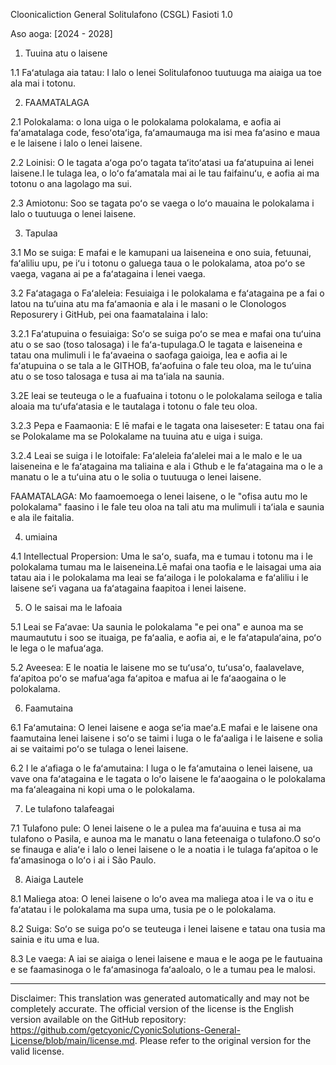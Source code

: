Cloonicaliction General Solitulafono (CSGL)
Fasioti 1.0

Aso aoga: [2024 - 2028]

1. Tuuina atu o laisene

1.1 Faʻatulaga aia tatau: I lalo o lenei Solitulafonoo tuutuuga ma aiaiga ua toe ala mai i totonu.

2. FAAMATALAGA

2.1 Polokalama: o lona uiga o le polokalama polokalama, e aofia ai faʻamatalaga code, fesoʻotaʻiga, faʻamaumauga ma isi mea faʻasino e maua e le laisene i lalo o lenei laisene.

2.2 Loinisi: O le tagata aʻoga poʻo tagata taʻitoʻatasi ua faʻatupuina ai lenei laisene.I le tulaga lea, o loʻo faʻamatala mai ai le tau faifainuʻu, e aofia ai ma totonu o ana lagolago ma sui.

2.3 Amiotonu: Soo se tagata poʻo se vaega o loʻo mauaina le polokalama i lalo o tuutuuga o lenei laisene.

3. Tapulaa

3.1 Mo se suiga: E mafai e le kamupani ua laiseneina e ono suia, fetuunai, faʻaliliu upu, pe iʻu i totonu o galuega taua o le polokalama, atoa poʻo se vaega, vagana ai pe a faʻatagaina i lenei vaega.

3.2 Faʻatagaga o Faʻaleleia: Fesuiaiga i le polokalama e faʻatagaina pe a fai o latou na tuʻuina atu ma faʻamaonia e ala i le masani o le Clonologos Reposurery i GitHub, pei ona faamatalaina i lalo:

3.2.1 Faʻatupuina o fesuiaiga: Soʻo se suiga poʻo se mea e mafai ona tuʻuina atu o se sao (toso talosaga) i le faʻa-tupulaga.O le tagata e laiseneina e tatau ona mulimuli i le faʻavaeina o saofaga gaioiga, lea e aofia ai le faʻatupuina o se tala a le GITHOB, faʻaofuina o fale teu oloa, ma le tuʻuina atu o se toso talosaga e tusa ai ma taʻiala na saunia.

3.2E leai se teuteuga o le a fuafuaina i totonu o le polokalama seiloga e talia aloaia ma tuʻufaʻatasia e le tautalaga i totonu o fale teu oloa.

3.2.3 Pepa e Faamaonia: E lē mafai e le tagata ona laiseseter: E tatau ona fai se Polokalame ma se Polokalame na tuuina atu e uiga i suiga.

3.2.4 Leai se suiga i le lotoifale: Faʻaleleia faʻalelei mai a le malo e le ua laiseneina e le faʻatagaina ma taliaina e ala i Gthub e le faʻatagaina ma o le a manatu o le a tuʻuina atu o le solia o tuutuuga o lenei laisene.

FAAMATALAGA: Mo faamoemoega o lenei laisene, o le "ofisa autu mo le polokalama" faasino i le fale teu oloa na tali atu ma mulimuli i taʻiala e saunia e ala ile faitalia.

4. umiaina

4.1 Intellectual Propersion: Uma le saʻo, suafa, ma e tumau i totonu ma i le polokalama tumau ma le laiseneina.Lē mafai ona taofia e le laisagai uma aia tatau aia i le polokalama ma leai se faʻailoga i le polokalama e faʻaliliu i le laisene seʻi vagana ua faʻatagaina faapitoa i lenei laisene.

5. O le saisai ma le lafoaia

5.1 Leai se Faʻavae: Ua saunia le polokalama "e pei ona" e aunoa ma se maumaututu i soo se ituaiga, pe faʻaalia, e aofia ai, e le faʻatapulaʻaina, poʻo le lega o le mafuaʻaga.

5.2 Aveesea: E le noatia le laisene mo se tuʻusaʻo, tuʻusaʻo, faalavelave, faʻapitoa poʻo se mafuaʻaga faʻapitoa e mafua ai le faʻaaogaina o le polokalama.

6. Faamutaina

6.1 Faʻamutaina: O lenei laisene e aoga seʻia maeʻa.E mafai e le laisene ona faamutaina lenei laisene i soʻo se taimi i luga o le faʻaaliga i le laisene e solia ai se vaitaimi poʻo se tulaga o lenei laisene.

6.2 I le aʻafiaga o le faʻamutaina: I luga o le faʻamutaina o lenei laisene, ua vave ona faʻatagaina e le tagata o loʻo laisene le faʻaaogaina o le polokalama ma faʻaleagaina ni kopi uma o le polokalama.

7. Le tulafono talafeagai

7.1 Tulafono pule: O lenei laisene o le a pulea ma faʻauuina e tusa ai ma tulafono o Pasila, e aunoa ma le manatu o lana feteenaiga o tulafono.O soʻo se finauga e aliaʻe i lalo o lenei laisene o le a noatia i le tulaga faʻapitoa o le faʻamasinoga o loʻo i ai i São Paulo.

8. Aiaiga Lautele

8.1 Maliega atoa: O lenei laisene o loʻo avea ma maliega atoa i le va o itu e faʻatatau i le polokalama ma supa uma, tusia pe o le polokalama.

8.2 Suiga: Soʻo se suiga poʻo se teuteuga i lenei laisene e tatau ona tusia ma sainia e itu uma e lua.

8.3 Le vaega: A iai se aiaiga o lenei laisene e maua e le aoga pe le fautuaina e se faamasinoga o le faʻamasinoga faʻaaloalo, o le a tumau pea le malosi.

---
Disclaimer: This translation was generated automatically and may not be completely accurate. The official version of the license is the English version available on the GitHub repository: https://github.com/getcyonic/CyonicSolutions-General-License/blob/main/license.md. Please refer to the original version for the valid license.